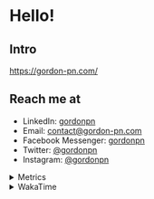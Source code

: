 # Hello!

## Intro

<https://gordon-pn.com/>

## Reach me at

- LinkedIn: [gordonpn](https://www.linkedin.com/in/gordonpn/)
- Email: [contact@gordon-pn.com](mailto:contact@gordon-pn.com)
- Facebook Messenger: [gordonpn](https://www.messenger.com/t/Gordonpn)
- Twitter: [@gordonpn](https://twitter.com/Gordonpn)
- Instagram: [@gordonpn](https://www.instagram.com/gordonpn/)

<details>
  <summary>Metrics</summary>

  <img align="center" src="https://github.com/gordonpn/gordonpn/blob/master/github-metrics.svg" alt="GitHub Metrics">

</details>

<details>
  <summary>WakaTime</summary>

  <!--START_SECTION:waka-->
📊 **This Week I Spent My Time On** 

```text
💬 Programming Languages: 
Other                    20 hrs 54 mins      ████████████░░░░░░░░░░░░░   46.67 % 
Java                     16 hrs 52 mins      █████████░░░░░░░░░░░░░░░░   37.68 % 
XML                      2 hrs 58 mins       ██░░░░░░░░░░░░░░░░░░░░░░░   06.66 % 
Brazil Dependency Config 2 hrs 42 mins       ██░░░░░░░░░░░░░░░░░░░░░░░   06.03 % 
INI                      22 mins             ░░░░░░░░░░░░░░░░░░░░░░░░░   00.84 % 

🔥 Editors: 
Chrome                   20 hrs 36 mins      ████████████░░░░░░░░░░░░░   46.00 % 
iTerm2                   9 hrs 5 mins        █████░░░░░░░░░░░░░░░░░░░░   20.29 % 
IntelliJ IDEA            7 hrs 1 min         ████░░░░░░░░░░░░░░░░░░░░░   15.67 % 
Slack                    5 hrs 8 mins        ███░░░░░░░░░░░░░░░░░░░░░░   11.48 % 
Messages                 53 mins             █░░░░░░░░░░░░░░░░░░░░░░░░   02.01 % 
```


 Last Updated on 21/03/2025 16:27:59 UTC
<!--END_SECTION:waka-->
</details>
